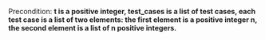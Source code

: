 Precondition: **t is a positive integer, test_cases is a list of test cases, each test case is a list of two elements: the first element is a positive integer n, the second element is a list of n positive integers.**